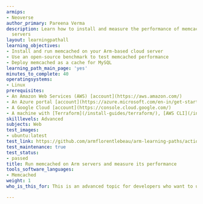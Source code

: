 ```yaml
---
armips:
- Neoverse
author_primary: Pareena Verma
description: Learn how to install and measure the performance of memcached on Arm
  servers
layout: learningpathall
learning_objectives:
- Install and run memcached on your Arm-based cloud server
- Use an open-source benchmark to test memcached performance
- Deploy memcached as a cache for MySQL
learning_path_main_page: 'yes'
minutes_to_complete: 40
operatingsystems:
- Linux
prerequisites:
- An Amazon Web Services (AWS) [account](https://aws.amazon.com/)
- An Azure portal [account](https://azure.microsoft.com/en-in/get-started/azure-portal)
- A Google Cloud [account](https://console.cloud.google.com/)
- A machine with [Terraform](/install-guides/terraform/), [AWS CLI](/install-guides/aws-cli), [Google Cloud CLI](/install-guides/gcloud), [Azure CLI](/install-guides/azure-cli), [AWS IAM authenticator](https://docs.aws.amazon.com/eks/latest/userguide/install-aws-iam-authenticator.html), and [Ansible](/install-guides/ansible/) installed
skilllevels: Advanced
subjects: Web
test_images:
- ubuntu:latest
test_link: https://github.com/armflorentlebeau/arm-learning-paths/actions/runs/4312122327
test_maintenance: true
test_status:
- passed
title: Run memcached on Arm servers and measure its performance
tools_software_languages:
- Memcached
weight: 1
who_is_this_for: This is an advanced topic for developers who want to use memcached as their in-memory key-value store.

---
```

